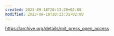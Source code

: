 ```yaml
---
created: 2023-09-18T20:13:29+02:00
modified: 2023-09-18T20:13:31+02:00
---
```


<https://archive.org/details/mit_press_open_access>

